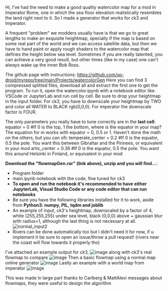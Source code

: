 Hi, I've had the need to make a good quality watercolor map for a mod in Imperator Rome, one in which the sea floor elevation realistically resembles the land right next to it. So I made a generator that works for ck3 and Imperator. 

A frequent "problem" we modders usually have is that we go to great lengths to make an exquisite heightmap, specially if the map is based on some real part of the world and we can access satellite data, but then we have to hand paint or apply rough shaders to the watercolor map that defines the height below sea level. Sometimes if you are really talented, you can achieve a very good result, but other times (like in my case) one can't always wake up the inner Bob Ross.
 
The github page with instructions: https://github.com/sp-droid/myrepo/tree/main/Projects/watercolorGen
Here you can find 3 compressed splitted files, download all and extract the first one to get the program. To run it, open the watercolor.ipynb with a notebook editor like VSCode or JupyterLab and run cell by cell. Be sure to drop your heightmap in the input folder. For ck3, you have to downscale your heightmap by TWO and color all WATER to BLACK rgb(0,0,0). For imperator the downscale factor is FOUR.

The only parameters you really have to tune correctly are in the **last cell**:
equator = 0 #If 0 is the top, 1 the bottom, where is the equator in your map? The equation for m works with equator = 0, 0.5 or 1. Haven't done the math on the others, but you can ofc
temperate_center = 0.2 #If 0 is the equator, 0.5 the pole. You want this between Gibraltar and the Pirinees, or equivalent in your mod
artic_center = 0.36 #If 0 is the equator, 0.5 the pole. You want this around Helsinki in Finland, or equivalent in your mod
 
**Download the "flowmapGen.rar" (link above), unzip and you will find...**:
- Program folder
- main.ipynb notebook with the code, fine tuned for ck3
- **To open and run the notebook it's recommended to have either JupyterLab, Visual Studio Code or any code editor that can run notebooks**
- Be sure you have the following libraries installed for it to work, aside from **Python3: numpy, PIL, tqdm and joblib**
- An example of input, ck3's heightmap, downscaled by a factor of 4, white (255,255,255) under sea level, black (0,0,0) above + gaussian blur with radius=1, although the last thing is not necessary at all.
![normal_input2](https://user-images.githubusercontent.com/52839915/175094023-2860834a-66a6-487c-8b12-456b15b10aa1.png)
- Rivers can be done automatically too but I didn't need it for now, if u implement it be sure to open an issue/throw a pull request! (rivers near the coast will flow towards it properly tho)

I've attached an example output for ck3, ![image](https://user-images.githubusercontent.com/52839915/175093775-eafbe03c-b025-4ecf-8577-585f2a701617.png) along with ck3's real flowmap to compare ![image](https://user-images.githubusercontent.com/52839915/175093858-a5b5e927-4258-48a5-9421-95446e458170.png)
Then a basic flowmap using a normal map online generator ![image](https://user-images.githubusercontent.com/52839915/175093908-4bb28cbc-3684-4381-b11d-b3f404572cd4.png)
Lastly an example with a world map from imperator ![image](https://user-images.githubusercontent.com/52839915/175093934-d2353273-4e32-46cb-b122-710305fb6fee.png)

This was made in large part thanks to Carlberg & MattAlexi messages about flowmaps, they were useful to design the algorithm  
